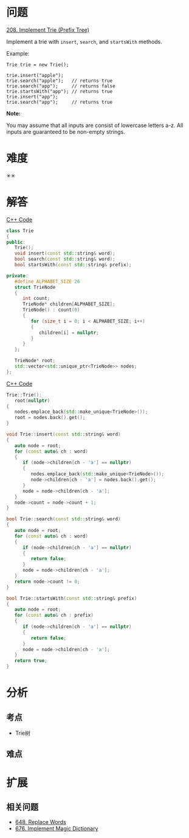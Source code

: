 # 问题
[208. Implement Trie (Prefix Tree)](https://leetcode.com/problems/implement-trie-prefix-tree/)

Implement a trie with `insert`, `search`, and `startsWith` methods.

Example:
```
Trie trie = new Trie();

trie.insert("apple");
trie.search("apple");   // returns true
trie.search("app");     // returns false
trie.startsWith("app"); // returns true
trie.insert("app");   
trie.search("app");     // returns true
```
**Note:**

You may assume that all inputs are consist of lowercase letters a-z.
All inputs are guaranteed to be non-empty strings.

# 难度
✳✳

# 解答

[C++ Code](./code/208.Implement-Trie-(Prefix-Tree)/Trie.h)
```cpp
class Trie
{
public:
   Trie();
   void insert(const std::string& word);
   bool search(const std::string& word);
   bool startsWith(const std::string& prefix);

private:
   #define ALPHABET_SIZE 26
   struct TrieNode
   {
      int count;
      TrieNode* children[ALPHABET_SIZE];
      TrieNode() : count(0)
      {
         for (size_t i = 0; i < ALPHABET_SIZE; i++)
         {
            children[i] = nullptr;
         }
      }
   };

   TrieNode* root;
   std::vector<std::unique_ptr<TrieNode>> nodes;
};
```

[C++ Code](./code/208.Implement-Trie-(Prefix-Tree)/Trie.cpp)
```cpp
Trie::Trie():
   root(nullptr)
{
   nodes.emplace_back(std::make_unique<TrieNode>());
   root = nodes.back().get();
}

void Trie::insert(const std::string& word)
{
   auto node = root;
   for (const auto& ch : word)
   {
      if (node->children[ch - 'a'] == nullptr)
      {
         nodes.emplace_back(std::make_unique<TrieNode>());
         node->children[ch - 'a'] = nodes.back().get();
      }
      node = node->children[ch - 'a'];
   }
   node->count = node->count + 1;
}

bool Trie::search(const std::string& word)
{
   auto node = root;
   for (const auto& ch : word)
   {
      if (node->children[ch - 'a'] == nullptr)
      {
         return false;
      }
      node = node->children[ch - 'a'];
   }
   return node->count != 0;
}

bool Trie::startsWith(const std::string& prefix)
{
   auto node = root;
   for (const auto& ch : prefix)
   {
      if (node->children[ch - 'a'] == nullptr)
      {
         return false;
      }
      node = node->children[ch - 'a'];
   }
   return true;
}
```

# 分析
## 考点
- Trie树

## 难点

# 扩展
## 相关问题
* [648. Replace Words](648.Replace-Words.md)
* [676. Implement Magic Dictionary](676.Implement-Magic-Dictionary.md)
